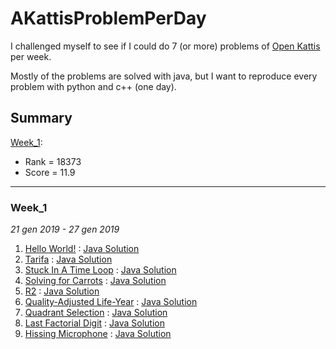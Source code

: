# AKattisProblemPerDay
I challenged myself to see if I could do 7 (or more) problems of [Open Kattis](https://open.kattis.com) per week.

Mostly of the problems are solved with java, but I want to reproduce every problem with python and c++ (one day).

## Summary

[Week_1](#week_1):
* Rank = 18373
* Score = 11.9

------------------------------------------------

### Week_1
*21 gen 2019 - 27 gen 2019*
1. [Hello World!](https://open.kattis.com/problems/hello) : [Java Solution](https://github.com/Wabri/AKattisProblemPerDay/blob/master/Java/HelloWorld/src/Main.java)
1. [Tarifa](https://open.kattis.com/problems/tarifa) : [Java Solution](https://github.com/Wabri/AKattisProblemPerDay/blob/master/Java/Tarifa/src/Main.java)
1. [Stuck In A Time Loop](https://open.kattis.com/problems/timeloop) : [Java Solution](https://github.com/Wabri/AKattisProblemPerDay/blob/master/Java/StuckInATimeLoop/src/Main.java)
1. [Solving for Carrots](https://open.kattis.com/problems/carrots) : [Java Solution](https://github.com/Wabri/AKattisProblemPerDay/blob/master/Java/SolvingForCarrots/src/Main.java)
1. [R2](https://open.kattis.com/problems/r2) : [Java Solution](https://github.com/Wabri/AKattisProblemPerDay/blob/master/Java/R2/src/Main.java)
1. [Quality-Adjusted Life-Year](https://open.kattis.com/problems/qaly) : [Java Solution](https://github.com/Wabri/AKattisProblemPerDay/blob/master/Java/Quality-Adjusted_Life-Year/src/Main.java)
1. [Quadrant Selection](https://open.kattis.com/problems/quadrant) : [Java Solution](https://github.com/Wabri/AKattisProblemPerDay/blob/master/Java/QuadrantSelection/src/Main.java)
1. [Last Factorial Digit](https://open.kattis.com/problems/lastfactorialdigit) : [Java Solution](https://github.com/Wabri/AKattisProblemPerDay/blob/master/Java/LastFactorialDigit/src/Main.java)
1. [Hissing Microphone](https://open.kattis.com/problems/hissingmicrophone) : [Java Solution](https://github.com/Wabri/AKattisProblemPerDay/blob/master/Java/HissingMicrophone/src/Main.java)
